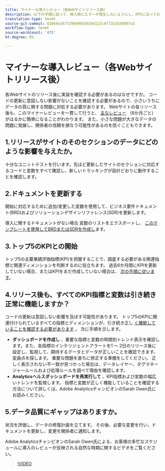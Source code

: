 ```yaml
---
title: マイナーな導入レビュー（各Webサイトリリース後）
description: 以下の手順に従って、導入時にエラーが発生しないようにし、KPIに沿っておく必要があります。
translation-type: tm+mt
source-git-commit: 82064e267729b6995402bd122c6f71b3d38967a3
workflow-type: tm+mt
source-wordcount: '475'
ht-degree: 0%

---
```



# マイナーな導入レビュー（各Webサイトリリース後）

各Webサイトのリリース後に実装を確認する必要があるのはなぜですか。 コードの更新に意図しない影響がないことを確認する必要があるので、小さいうちにデータの質に関する問題に対処する必要があります。 Webサイトの各リリース後も、このマイナーレビューを一貫して行うと、 [主なレビュー](/help/implement/review/major-review.md) （6か月ごと）がはるかに簡単になることがわかります。 また、小さな問題が大きなデータの問題に発展し、関係者の信頼を損なう可能性があるのを防ぐこともできます。

## 1.リリースがサイトのそのセクションのデータにどのような影響を与えたか。

十分なユニットテストを行います。先ほど更新したサイトのセクションに対応するコードと変数をすべて確認し、新しいトラッキングが設計どおりに動作することを確認します。

## 2.ドキュメントを更新する

開始に対応するために追加/変更した変数を使用して、ビジネス要件ドキュメント(BRD)およびソリューションデザインリファレンス(SDR)を更新します。

導入に関するドキュメントがない場合 変数のリストをエクスポートし、 [このテンプレートを使用してBRDまたはSDRを作成し](https://experienceleague.adobe.com/docs/analytics-learn/tutorials/implementation/implementation-basics/creating-a-business-requirements-document.html?lang=en#implementation)ます。

## 3.トップ5のKPIとの開始

トップ5の主要業績評価指標(KPI)を把握することで、調査する必要がある関連指標と関連ディメンションを判断するのに役立ちます。 過去6か月間にKPIを更新していない場合、またはKPIをまだ作成していない場合は、 [次の手順に従います](/help/implement/review/define-kpis.md)。

## 4.リリース後も、すべてのKPI指標と変数は引き続き正常に機能しますか？

コードの更新は意図しない影響を及ぼす可能性があります。 トップ5のKPIに関連付けられているすべての指標とディメンションが、引き続き正し [く機能していることを確認する必要があります](/help/implement/review/define-kpis.md) 。 次に手順を示します。

* **ダッシュボードを作成し** 、重要な指標と変数の時間別トレンド表示を確認します。また、各指標のインテリジェントアラートを1 ～ 2日のリリース後に設定し、監視して、期待するデータとデータが正しいことを確認できます。 変曲点を探します。 重要な問題を直ちに修正する準備をしてください。 正しく表示されない不一致が見つかった場合は、データレイヤー、タグマネージャールールおよび処理ルールを調べて理由を確認します。
* **Analyticsヘルスダッシュボードを再実行して** 、KPI指標および変数の幅広いトレンドを監視します。
指標と変数が正しく機能していることを確認する方法について詳しくは、Adobe AnalyticsチャンピオンのSarah Owen氏にお読みください。

## 5.データ品質にギャップはありますか。

状況を評価し、データの修復計画を立てます。 その後、必要な変更を行い、ドキュメントを更新し、変更を関係者に通知します。

Adobe AnalyticsチャンピオンのSarah Owen氏による、お客様の多忙なスケジュールに導入のレビューが反映される自然な時期に関するビデオをご覧ください。

>[!VIDEO](https://video.tv.adobe.com/v/328340/?quality=12&learn=on)
